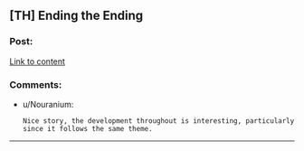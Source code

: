 ## [TH] Ending the Ending

### Post:

[Link to content](https://www.fictionpress.com/s/3287921/1/Ending-the-Ending)

### Comments:

- u/Nouranium:
  ```
  Nice story, the development throughout is interesting, particularly since it follows the same theme.
  ```

---

